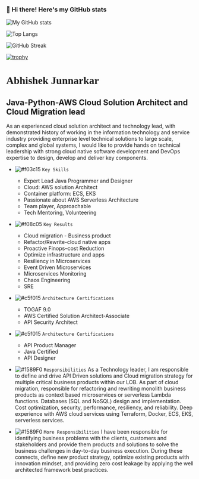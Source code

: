 ### 👋 Hi there! Here's my GitHub stats

![My GitHub stats](https://github-readme-stats.vercel.app/api?username=AbhishekJunnarkar&show_icons=true&theme=radical)

![Top Langs](https://github-readme-stats.vercel.app/api/top-langs/?username=AbhishekJunnarkar&layout=compact)

![GitHub Streak](https://github-readme-streak-stats.herokuapp.com/?user=AbhishekJunnarkar)

[![trophy](https://github-profile-trophy.vercel.app/?username=AbhishekJunnarkar)](https://github.com/ryo-ma/github-profile-trophy)






# <span style="font-family: 'Lucida Console';">Abhishek Junnarkar</span>

## Java-Python-AWS Cloud Solution Architect and Cloud Migration lead

As an experienced cloud solution architect and technology lead, with demonstrated history of working in the information technology and service industry providing enterprise level technical solutions to large scale, complex and global systems, I would like to provide hands on technical leadership with strong cloud native software development and DevOps expertise to design, develop and deliver key components.

- ![#f03c15](https://via.placeholder.com/15/f03c15/000000?text=+) `Key Skills`
    - Expert Lead Java Programmer and Designer
    - Cloud: AWS solution Architect
    - Container platform: ECS, EKS
    - Passionate about AWS Serverless Architecture     
    - Team player, Approachable
    - Tech Mentoring, Volunteering
 - ![#f08c05](https://via.placeholder.com/15/f03c15/000000?text=+) `Key Results`
    - Cloud migration - Business product
    - Refactor/Rewrite-cloud native apps
    - Proactive Finops–cost Reduction
    - Optimize infrastructure and apps
    - Resiliency in Microservices 
    - Event Driven Microservices
    - Microservices Monitoring
    - Chaos Engineering 
    - SRE

- ![#c5f015](https://via.placeholder.com/15/c5f015/000000?text=+) `Architecture Certifications`
    - TOGAF 9.0
    - AWS Certified Solution Architect-Associate
    - API Security Architect
- ![#c5f015](https://via.placeholder.com/15/c5f015/000000?text=+) `Architecture Certifications`
    - API Product Manager
    - Java Certified
    - API Designer
  
- ![#1589F0](https://via.placeholder.com/15/1589F0/000000?text=+) `Responsibilities`
    As a Technology leader, I am responsible to define and drive API Driven solutions and Cloud migration strategy for multiple critical business products within our LOB. As part of cloud migration, responsible for refactoring and rewriting monolith business products as context based microservices or serverless Lambda functions. Databases (SQL and NoSQL) design and implementation. Cost optimization, security, performance, resiliency, and reliability. Deep experience with AWS cloud services using Terraform, Docker, ECS, EKS, serverless services.

- ![#1589F0](https://via.placeholder.com/15/1589F0/000000?text=+) `More Responsibilities`
   I have been responsible for identifying business problems with the clients, customers and stakeholders and provide them products and solutions to solve the business challenges in day-to-day business execution. During these connects, define new product strategy, optimize existing products with innovation mindset, and providing zero cost leakage by applying the well architected framework best practices. 
